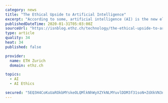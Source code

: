 ```yaml
---
category: news
title: "The Ethical Upside to Artificial Intelligence"
excerpt: "According to some, artificial intelligence (AI) is the new electricity. Like electricity, AI will transform every major industry and open new opportunities that were never possible. However, unlike electricity, the ethics surrounding the development and use of AI remain controversial, which is a significant element constraining AI’s full ..."
publishedDateTime: 2020-01-31T05:03:00Z
sourceUrl: "https://isnblog.ethz.ch/technology/the-ethical-upside-to-artificial-intelligence"
type: article
quality: 34
heat: 34
published: false

provider:
  name: ETH Zurich
  domain: ethz.ch

topics:
  - AI
  - AI Ethics

secured: "5EQ3H4CoKuUaROkbMYskeOLQMlkNhWyXZYkNLMYuvlDDM3f31soN+ZdXkVN3n8KZqQ0rD2mbBfTDRBzcVc8mXmspLwqkE8mMzwdpNs6Wp/t33+Ijzg2B0zqwseFs1mPmfcXQzm/BCWnbFE50MVwuDz+Ob7V6hrmDt6ovlG9A5MnxAVAGhf7m/6jw0vxfQEJDGl5VsIeVX8CYVpaSJGE6Pyo8VTA6UbNDzrocgzrU8jNKE8ohnczD8iKyMtpzqhOAq2n6mqwwwaur4rWwyRWUt5B3fy8D2hGgynnIYWkeJ9j9HIEvu8KjYU035vTeE8kyaGWjh6+MEwKT1jxFEYVB1yxWDYAmdolaNdVdIWteVmvWsuTdIIJXNshIYV6b4RjNAboJMzaxphb5jGD7Rvu27lLCSFHZbd1KLVVsuHlbRihhH8Ll2BW3OwiMwaE4Z96+yeprJ0rz77Md2xiVV3lRR2ahDC0SvFXdFXptDn5UBZc=;V/tA6DT1czRkgK7+kL5DmQ=="
---
```


